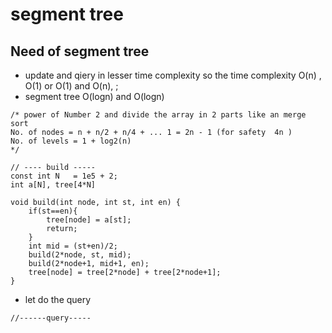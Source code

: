 # segment tree

## Need of segment tree

- update and qiery in lesser time complexity so the time complexity O(n) , O(1) or O(1) and O(n), ;
- segment tree O(logn) and O(logn)

```
/* power of Number 2 and divide the array in 2 parts like an merge sort
No. of nodes = n + n/2 + n/4 + ... 1 = 2n - 1 (for safety  4n )
No. of levels = 1 + log2(n)
*/

// ---- build -----
const int N   = 1e5 + 2;
int a[N], tree[4*N]

void build(int node, int st, int en) {
    if(st==en){
        tree[node] = a[st];
        return;
    }
    int mid = (st+en)/2;
    build(2*node, st, mid);
    build(2*node+1, mid+1, en);
    tree[node] = tree[2*node] + tree[2*node+1];
}
```

- let do the query

```
//------query-----


```
